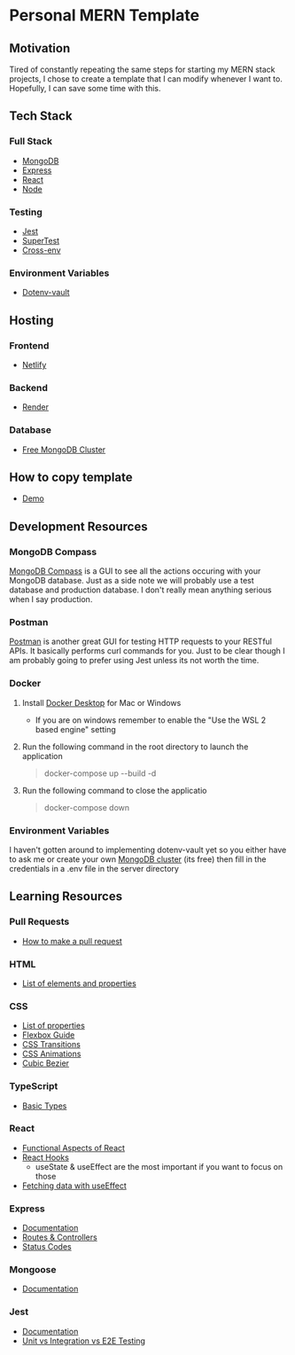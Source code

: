 # Personal MERN Template

## Motivation
Tired of constantly repeating the same steps for starting my MERN stack projects, I chose to create a template that I can modify whenever I want to. Hopefully, I can save some time with this.

## Tech Stack

### Full Stack
- <a href="https://www.mongodb.com/">MongoDB</a>
- <a href="https://expressjs.com/">Express</a>
- <a href="https://react.dev/">React</a>
- <a href="https://nodejs.org/en">Node</a>
### Testing
- <a href="https://jestjs.io/">Jest</a>
- <a href="https://www.npmjs.com/package/supertest">SuperTest</a>
- <a href="https://www.npmjs.com/package/cross-env">Cross-env</a>
### Environment Variables
- <a href="https://github.com/dotenv-org/dotenv-vault">Dotenv-vault</a>

## Hosting

### Frontend
- <a href="https://www.netlify.com/">Netlify</a>
### Backend
- <a href="https://render.com/">Render</a>
### Database
- <a href="https://www.mongodb.com/">Free MongoDB Cluster</a>

## How to copy template

- <a href="https://app.tango.us/app/workflow/Utilizing-GitHub-Template-to-Create-a-New-Repository-e309c6d4040944f38353eaf75582b6d9">Demo</a>

## Development Resources

### MongoDB Compass
<a href="https://www.mongodb.com/try/download/compass">MongoDB Compass</a> is a GUI to see all the actions occuring with your MongoDB database. Just as a side note we will probably use a test database and production database. I don't really mean anything serious when I say production.

### Postman
<a href="https://www.postman.com/downloads/">Postman</a> is another great GUI for testing HTTP requests to your RESTful APIs. It basically performs curl commands for you. Just to be clear though I am probably going to prefer using Jest unless its not worth the time.

### Docker
1. Install <a href="https://docs.docker.com/get-docker/">Docker Desktop</a> for Mac or Windows
    - If you are on windows remember to enable the "Use the WSL 2 based engine" setting
2. Run the following command in the root directory to launch the application

    > docker-compose up --build -d
3. Run the following command to close the applicatio

    > docker-compose down

### Environment Variables
I haven't gotten around to implementing dotenv-vault yet so you either have to ask me or create your own <a href="https://www.mongodb.com/basics/clusters/mongodb-cluster-setup">MongoDB cluster</a> (its free) then fill in the credentials in a .env file in the server directory

## Learning Resources

### Pull Requests
- <a href="https://www.youtube.com/watch?v=8lGpZkjnkt4&t=1s">How to make a pull request</a>

### HTML
- <a href="https://developer.mozilla.org/en-US/docs/Web/HTML">List of elements and properties</a>

### CSS
- <a href="https://developer.mozilla.org/en-US/docs/Web/CSS">List of properties</a>
- <a href="https://css-tricks.com/snippets/css/a-guide-to-flexbox/">Flexbox Guide</a>
- <a href="https://www.w3schools.com/css/css3_transitions.asp">CSS Transitions</a>
- <a href="https://www.w3schools.com/css/css3_animations.asp">CSS Animations</a>
- <a href="https://cubic-bezier.com/#.17,.67,.83,.67">Cubic Bezier</a>

### TypeScript
- <a href="https://www.typescriptlang.org/docs/handbook/basic-types.html">Basic Types</a>

### React
- <a href="https://medium.com/@andrea.chiarelli/the-functional-side-of-react-229bdb26d9a6">Functional Aspects of React</a>
- <a href="https://react.dev/reference/react/hooks">React Hooks</a>
    - useState & useEffect are the most important if you want to focus on those
- <a href="https://dev.to/antdp425/react-fetch-data-from-api-with-useeffect-27le">Fetching data with useEffect</a>

### Express
- <a href="https://expressjs.com/en/5x/api.html">Documentation</a>
- <a href="https://developer.mozilla.org/en-US/docs/Learn/Server-side/Express_Nodejs/routes">Routes & Controllers</a>
- <a href="https://developer.mozilla.org/en-US/docs/Web/HTTP/Status">Status Codes</a>

### Mongoose
- <a href="https://mongoosejs.com/docs/guide.html">Documentation</a>

### Jest
- <a href="https://jestjs.io/">Documentation</a>
- <a href="https://www.twilio.com/blog/unit-integration-end-to-end-testing-difference">Unit vs Integration vs E2E Testing</a>